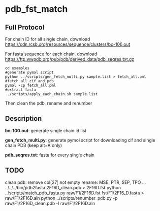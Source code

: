 # pdb_fst_match

## Full Protocol

For chain ID for all single chain, download https://cdn.rcsb.org/resources/sequence/clusters/bc-100.out

For fasta sequence for each chain, download https://ftp.wwpdb.org/pub/pdb/derived_data/pdb_seqres.txt.gz

    cd examples
    #generate pymol script
    python ../scripts/gen_fetch_multi.py sample.list > fetch_all.pml
    #fetch all cif and pdb
    pymol -cp fetch_all.pml
    #extract fasta
    ../scripts/apply_each_chain.sh sample.list

Then clean the pdb, rename and renumber

## Description

**bc-100.out**: generate single chain id list

**gen_fetch_multi.py**: generate pymol script for downloading cif and single chain PDB (keep alt=A only)

**pdb_seqres.txt**: fasta for every single chain

## TODO
clean pdb: remove col[27] not empty
rename: MSE, PTR, SEP, TPO ...
../../../bin/pdb2fasta 2F16D_clean.pdb > 2F16D.fst
python ../scripts/match_pdb_fasta.py raw/F1/2F16D.fst fst/F1/2F16_D.fasta > raw/F1/2F16D.aln
python ../scripts/renumber_pdb.py -p raw/F1/2F16D_clean.pdb -l raw/F1/2F16D.aln
